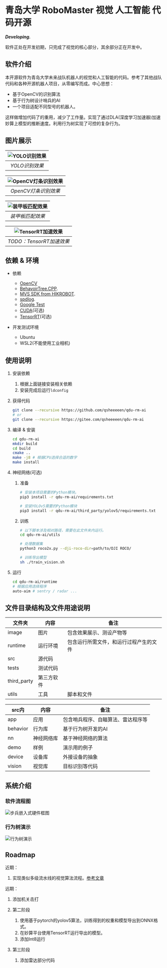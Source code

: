 # 青岛大学 RoboMaster 视觉 人工智能 代码开源

***Developing.***

软件正处在开发初期，只完成了视觉的核心部分，其余部分正在开发中。

## 软件介绍

本开源软件为青岛大学未来战队机器人的视觉和人工智能的代码。参考了其他战队代码和各种开源机器人项目，从零编写而成。中心思想：

- 基于OpenCV的识别算法
- 基于行为树设计哨兵的AI
- 一个项目适配不同型号的机器人。

这样做增加代码了的重用，减少了工作量。实现了通过DLA(深度学习加速器)加速妙算上模型的推断速度。利用行为树实现了可控的复杂行为。

## 图片展示

| ![YOLO识别效果](./image/test_yolo.jpg?raw=true "YOLO识别效果") | 
|:--:| 
| *YOLO识别效果* |

| ![OpenCV灯条识别效果](./image/test_bars.jpg?raw=true "OpenCV灯条识别效果") | 
|:--:| 
| *OpenCV灯条识别效果* |

| ![装甲板匹配效果](./image/test_armor.jpg?raw=true "装甲板匹配效果") | 
|:--:| 
| *装甲板匹配效果* |

| ![TensorRT加速效果](./image/compare.jpg?raw=true "TensorRT加速效果") | 
|:--:| 
| *TODO：TensorRT加速效果* |

## 依赖 & 环境

- 依赖
    - [OpenCV](https://docs.opencv.org/4.5.1/d7/d9f/tutorial_linux_install.html)
    - [BehavoirTree.CPP](https://github.com/BehaviorTree/BehaviorTree.CPP).
    - [MVS SDK from HIKROBOT](https://www.hikrobotics.com/service/download/0/0).
    - [spdlog](https://github.com/gabime/spdlog).
    - [Google Test](https://github.com/google/googletest)
    - [CUDA](https://developer.nvidia.com/cuda-downloads)(可选)
    - [TensorRT](https://docs.nvidia.com/deeplearning/tensorrt/install-guide/index.html)(可选)

- 开发测试环境
    - Ubuntu
    - WSL2(不能使用工业相机) 

## 使用说明

1. 安装依赖
    1. 根据上面链接安装相关依赖
    1. 安装完成后运行`ldconfig`

1. 获得代码

    ```sh
    git clone --recursive https://github.com/qsheeeeen/qdu-rm-ai
    # or
    git clone --recursive https://gitee.com/qsheeeeen/qdu-rm-ai
    
    ```

1. 编译 & 安装

    ```sh
    cd qdu-rm-ai
    mkdir build
    cd build
    cmake ..
    make -j8 # 根据CPU选择合适的数字
    make install
    ```

1. 神经网络(可选)

    1. 准备

        ```sh
        # 安装本项目需要的Python模块。
        pip3 install -r qdu-rm-ai/requirements.txt

        # 安装YOLOv5需要的Python模块
        pip3 install -r qdu-rm-ai/third_party/yolov5/requirements.txt
        ```

    1. 训练

        ```sh
        # 以下脚本涉及相对路径，需要在此文件夹内运行。
        cd qdu-rm-ai/utils

        # 处理数据集
        python3 roco2x.py --dji-roco-dir=path/to/DJI ROCO/

        # 训练导出模型
        sh ./train_vision.sh
        ```

1. 运行
    ```sh
    cd qdu-rm-ai/runtime
    # 根据应用选择程序
    auto-aim # sentry / radar ...
    ```

## 文件目录结构及文件用途说明

| 文件夹 | 内容 | 备注 |
| ---- | ---- | ---- |
| image | 图片 | 包含效果展示、测设产物等 |
| runtime | 运行环境 | 包含运行所需文件，和运行过程产生的文件 | 
| src | 源代码 |
| tests | 测试代码 |
| third_party | 第三方软件 |
| utils | 工具 | 脚本和文件 |

| src内 | 内容 | 备注 |
| ---- | ---- | ---- |
| app | 应用 | 包含哨兵程序、自瞄算法、雷达程序等 |
| behavior | 行为库 | 基于行为树开发的AI |
| nn | 神经网络库 | 基于神经网络的算法 |
| demo | 样例 | 演示用的例子 |
| device | 设备库 | 外接设备的抽象 |
| vision | 视觉库 | 目标识别等代码 |

## 系统介绍

### 软件流程图

![步兵嵌入式硬件框图](./image/视觉程序框图.png?raw=true "步兵嵌入式硬件框图")

### 行为树演示

![行为树演示](./image/行为树演示.png?raw=true "行为树演示")

## Roadmap

近期：

1. 实现类似多级流水线的视觉算法流程。[参考文章](https://opencv.org/hybrid-cv-dl-pipelines-with-opencv-4-4-g-api/)

远期：

1. 添加机关击打

1. 第二阶段
    1. 使用基于pytorch的yolov5算法，训练得到的权重和模型导出到ONNX格式。
    1. 在妙算平台使用TensorRT运行导出的模型。
    1. 添加Int8运行

1. 第三阶段
    1. 添加雷达部分代码
